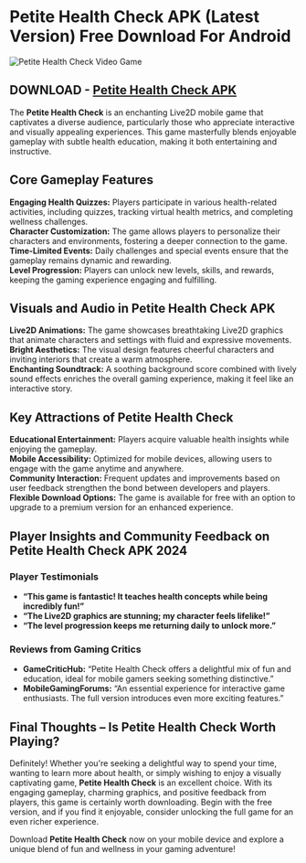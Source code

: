 <H1>Petite Health Check APK (Latest Version) Free Download For Android</H1>

<img src="https://preview.redd.it/petite-health-check-video-game-v0-j9q8gq7bqyyd1.jpeg?auto=webp&s=b1ab73b4e5d771e039e15b1f64b117b1d1cbf19d" alt="Petite Health Check Video Game" />


<h2> DOWNLOAD - <a href="https://droidcoast.com/petite-health-check-apk/"> Petite Health Check APK</a></h2>
<!-- /wp:heading -->

<!-- wp:paragraph -->
<p>The <strong>Petite Health Check</strong> is an enchanting Live2D mobile game that captivates a diverse audience, particularly those who appreciate interactive and visually appealing experiences. This game masterfully blends enjoyable gameplay with subtle health education, making it both entertaining and instructive.</p>
<!-- /wp:paragraph -->

<!-- wp:heading -->
<h2 class="wp-block-heading">Core Gameplay Features</h2>
<!-- /wp:heading -->

<!-- wp:paragraph -->
<p><strong>Engaging Health Quizzes:</strong> Players participate in various health-related activities, including quizzes, tracking virtual health metrics, and completing wellness challenges.<br><strong>Character Customization:</strong> The game allows players to personalize their characters and environments, fostering a deeper connection to the game.<br><strong>Time-Limited Events:</strong> Daily challenges and special events ensure that the gameplay remains dynamic and rewarding.<br><strong>Level Progression:</strong> Players can unlock new levels, skills, and rewards, keeping the gaming experience engaging and fulfilling.</p>
<!-- /wp:paragraph -->

<!-- wp:heading -->
<h2 class="wp-block-heading">Visuals and Audio in Petite Health Check APK</h2>
<!-- /wp:heading -->

<!-- wp:paragraph -->
<p><strong>Live2D Animations:</strong> The game showcases breathtaking Live2D graphics that animate characters and settings with fluid and expressive movements.<br><strong>Bright Aesthetics:</strong> The visual design features cheerful characters and inviting interiors that create a warm atmosphere.<br><strong>Enchanting Soundtrack:</strong> A soothing background score combined with lively sound effects enriches the overall gaming experience, making it feel like an interactive story.</p>
<!-- /wp:paragraph -->

<!-- wp:heading -->
<h2 class="wp-block-heading">Key Attractions of Petite Health Check</h2>
<!-- /wp:heading -->

<!-- wp:paragraph -->
<p><strong>Educational Entertainment:</strong> Players acquire valuable health insights while enjoying the gameplay.<br><strong>Mobile Accessibility:</strong> Optimized for mobile devices, allowing users to engage with the game anytime and anywhere.<br><strong>Community Interaction:</strong> Frequent updates and improvements based on user feedback strengthen the bond between developers and players.<br><strong>Flexible Download Options:</strong> The game is available for free with an option to upgrade to a premium version for an enhanced experience.</p>
<!-- /wp:paragraph -->

<!-- wp:heading -->
<h2 class="wp-block-heading">Player Insights and Community Feedback on Petite Health Check APK 2024</h2>
<!-- /wp:heading -->

<!-- wp:heading {"level":3} -->
<h3 class="wp-block-heading">Player Testimonials</h3>
<!-- /wp:heading -->

<!-- wp:list -->
<ul class="wp-block-list"><!-- wp:list-item -->
<li><strong>“This game is fantastic! It teaches health concepts while being incredibly fun!”</strong></li>
<!-- /wp:list-item -->

<!-- wp:list-item -->
<li><strong>“The Live2D graphics are stunning; my character feels lifelike!”</strong></li>
<!-- /wp:list-item -->

<!-- wp:list-item -->
<li><strong>“The level progression keeps me returning daily to unlock more.”</strong></li>
<!-- /wp:list-item --></ul>
<!-- /wp:list -->

<!-- wp:heading {"level":3} -->
<h3 class="wp-block-heading">Reviews from Gaming Critics</h3>
<!-- /wp:heading -->

<!-- wp:list -->
<ul class="wp-block-list"><!-- wp:list-item -->
<li><strong>GameCriticHub:</strong> “Petite Health Check offers a delightful mix of fun and education, ideal for mobile gamers seeking something distinctive.”</li>
<!-- /wp:list-item -->

<!-- wp:list-item -->
<li><strong>MobileGamingForums:</strong> “An essential experience for interactive game enthusiasts. The full version introduces even more exciting features.”</li>
<!-- /wp:list-item --></ul>
<!-- /wp:list -->

<!-- wp:heading -->
<h2 class="wp-block-heading">Final Thoughts – Is Petite Health Check Worth Playing?</h2>
<!-- /wp:heading -->

<!-- wp:paragraph -->
<p>Definitely! Whether you're seeking a delightful way to spend your time, wanting to learn more about health, or simply wishing to enjoy a visually captivating game, <strong>Petite Health Check</strong> is an excellent choice. With its engaging gameplay, charming graphics, and positive feedback from players, this game is certainly worth downloading. Begin with the free version, and if you find it enjoyable, consider unlocking the full game for an even richer experience.</p>
<!-- /wp:paragraph -->

<!-- wp:paragraph -->
<p>Download <strong>Petite Health Check</strong> now on your mobile device and explore a unique blend of fun and wellness in your gaming adventure!</p>
<!-- /wp:paragraph -->
